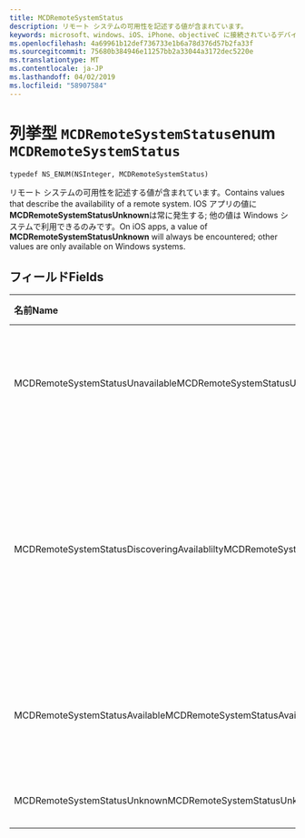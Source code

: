 ```yaml
---
title: MCDRemoteSystemStatus
description: リモート システムの可用性を記述する値が含まれています。
keywords: microsoft、windows、iOS、iPhone、objectiveC に接続されているデバイス、プロジェクトのローマ
ms.openlocfilehash: 4a69961b12def736733e1b6a78d376d57b2fa33f
ms.sourcegitcommit: 75680b384946e11257bb2a33044a3172dec5220e
ms.translationtype: MT
ms.contentlocale: ja-JP
ms.lasthandoff: 04/02/2019
ms.locfileid: "58907584"
---
```

# <a name="enum-mcdremotesystemstatus"></a><span data-ttu-id="34bf0-104">列挙型 `MCDRemoteSystemStatus`</span><span class="sxs-lookup"><span data-stu-id="34bf0-104">enum `MCDRemoteSystemStatus`</span></span> 

```
typedef NS_ENUM(NSInteger, MCDRemoteSystemStatus)
```  
<span data-ttu-id="34bf0-105">リモート システムの可用性を記述する値が含まれています。</span><span class="sxs-lookup"><span data-stu-id="34bf0-105">Contains values that describe the availability of a remote system.</span></span> <span data-ttu-id="34bf0-106">IOS アプリの値に**MCDRemoteSystemStatusUnknown**は常に発生する; 他の値は Windows システムで利用できるのみです。</span><span class="sxs-lookup"><span data-stu-id="34bf0-106">On iOS apps, a value of **MCDRemoteSystemStatusUnknown** will always be encountered; other values are only available on Windows systems.</span></span>

## <a name="fields"></a><span data-ttu-id="34bf0-107">フィールド</span><span class="sxs-lookup"><span data-stu-id="34bf0-107">Fields</span></span>

| <span data-ttu-id="34bf0-108">名前</span><span class="sxs-lookup"><span data-stu-id="34bf0-108">Name</span></span>                              | <span data-ttu-id="34bf0-109">値</span><span class="sxs-lookup"><span data-stu-id="34bf0-109">Value</span></span> | <span data-ttu-id="34bf0-110">説明</span><span class="sxs-lookup"><span data-stu-id="34bf0-110">Description</span></span>                    |
|:----------------------------------|:------|:-------------------------------|
| <span data-ttu-id="34bf0-111">MCDRemoteSystemStatusUnavailable</span><span class="sxs-lookup"><span data-stu-id="34bf0-111">MCDRemoteSystemStatusUnavailable</span></span> | <span data-ttu-id="34bf0-112">0</span><span class="sxs-lookup"><span data-stu-id="34bf0-112">0</span></span> | <span data-ttu-id="34bf0-113">リモート システムが利用不可と報告されます。</span><span class="sxs-lookup"><span data-stu-id="34bf0-113">The remote system is reported as unavailable.</span></span> |
| <span data-ttu-id="34bf0-114">MCDRemoteSystemStatusDiscoveringAvailablilty</span><span class="sxs-lookup"><span data-stu-id="34bf0-114">MCDRemoteSystemStatusDiscoveringAvailablilty</span></span> | <span data-ttu-id="34bf0-115">1</span><span class="sxs-lookup"><span data-stu-id="34bf0-115">1</span></span> | <span data-ttu-id="34bf0-116">リモート システムのステータスを特定する複素数 (検出プロセス中に発生します)。</span><span class="sxs-lookup"><span data-stu-id="34bf0-116">The status of the remote system is being determined (occurs during the discovery process).</span></span> |
| <span data-ttu-id="34bf0-117">MCDRemoteSystemStatusAvailable</span><span class="sxs-lookup"><span data-stu-id="34bf0-117">MCDRemoteSystemStatusAvailable</span></span> | <span data-ttu-id="34bf0-118">2</span><span class="sxs-lookup"><span data-stu-id="34bf0-118">2</span></span> | <span data-ttu-id="34bf0-119">リモート システムが利用可能として報告されます。</span><span class="sxs-lookup"><span data-stu-id="34bf0-119">The remote system is reported as available.</span></span> |
| <span data-ttu-id="34bf0-120">MCDRemoteSystemStatusUnknown</span><span class="sxs-lookup"><span data-stu-id="34bf0-120">MCDRemoteSystemStatusUnknown</span></span> | <span data-ttu-id="34bf0-121">3</span><span class="sxs-lookup"><span data-stu-id="34bf0-121">3</span></span> | <span data-ttu-id="34bf0-122">状態が不明です。</span><span class="sxs-lookup"><span data-stu-id="34bf0-122">The status is unknown.</span></span> |
